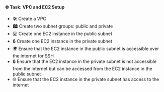 #### 🌐 Task: VPC and EC2 Setup
- 🛠️ Create a VPC
- 🏙️ Create two subnet groups: public and private
- 💻 Create one EC2 instance in the public subnet
- 🔒 Create one EC2 instance in the private subnet
- 🌍 Ensure that the EC2 instance in the public subnet is accessible over the internet for SSH
- 🔒 Ensure that the EC2 instance in the private subnet is not accessible from the internet but can be accessed from the EC2 instance in the public subnet
- 🌐 Ensure that the EC2 instance in the private subnet has access to the internet
